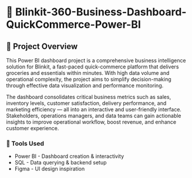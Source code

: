 # 🛒 Blinkit-360-Business-Dashboard-QuickCommerce-Power-BI

## 📌 Project Overview
This Power BI dashboard project is a comprehensive business intelligence solution for Blinkit, a fast-paced quick-commerce platform that delivers groceries and essentials within minutes. With high data volume and operational complexity, the project aims to simplify decision-making through effective data visualization and performance monitoring.

The dashboard consolidates critical business metrics such as sales, inventory levels, customer satisfaction, delivery performance, and marketing efficiency — all into an interactive and user-friendly interface. Stakeholders, operations managers, and data teams can gain actionable insights to improve operational workflow, boost revenue, and enhance customer experience.

### 🧰 Tools Used
+ Power BI - Dashboard creation & interactivity
+ SQL -	Data querying & backend setup
+ Figma	- UI design inspiration
